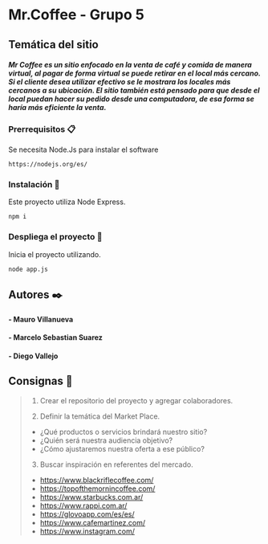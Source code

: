# Mr.Coffee - Grupo 5

## Temática del sitio
##### Mr Coffee es un sitio enfocado en la venta de café y comida de manera virtual, al pagar de forma virtual se puede retirar en el local más cercano. Si el cliente desea utilizar efectivo se le mostrara los locales más cercanos a su ubicación. El sitio también está pensado para que desde el local puedan hacer su pedido desde una computadora, de esa forma se haría más eficiente la venta.

### Prerrequisitos 📋
Se necesita Node.Js para instalar el software

```
https://nodejs.org/es/
```

### Instalación 🔧
Este proyecto utiliza Node Express.

```
npm i
```

### Despliega el proyecto 🚀
Inicia el proyecto utilizando.

```
node app.js
```

## Autores ✒️
#### - Mauro Villanueva
#### - Marcelo Sebastian Suarez
#### - Diego Vallejo 


## Consignas 📄

> 1. Crear el repositorio del proyecto y agregar colaboradores.
>
> 2. Definir la temática del Market Place.
>   - ¿Qué productos o servicios brindará nuestro sitio? 
>   - ¿Quién será nuestra audiencia objetivo? 
>   - ¿Cómo ajustaremos nuestra oferta a ese público?
>   
> 3. Buscar inspiración en referentes del mercado.
> 
> - <https://www.blackriflecoffee.com/>
> - <https://topofthemornincoffee.com/>
> - <https://www.starbucks.com.ar/>
> - <https://www.rappi.com.ar/>
> - <https://glovoapp.com/es/es/>
> - <https://www.cafemartinez.com/>
> - <https://www.instagram.com/>
